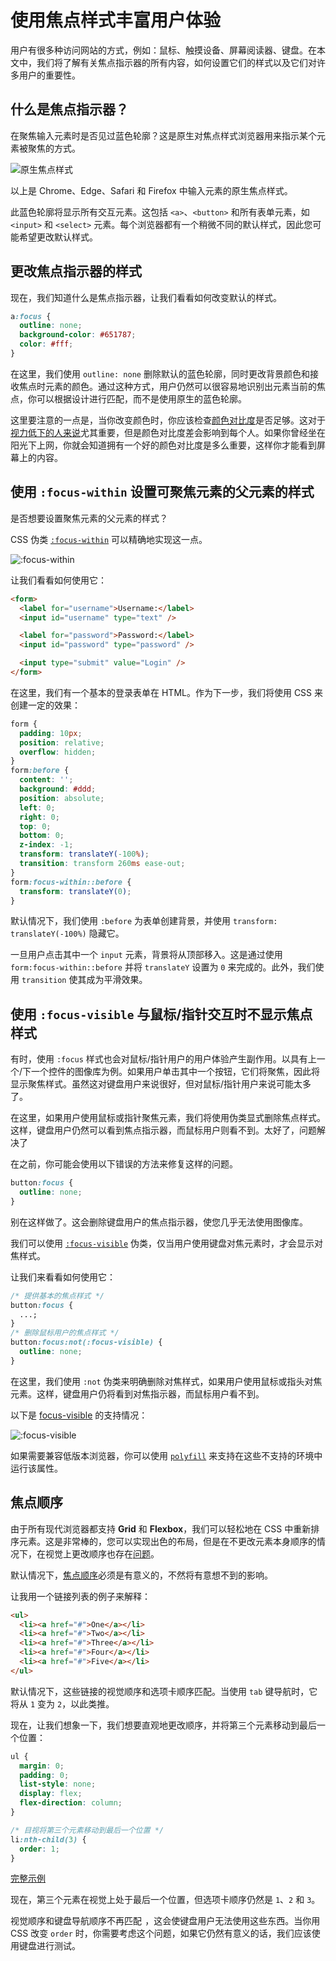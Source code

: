 # 使用焦点样式丰富用户体验

用户有很多种访问网站的方式，例如：鼠标、触摸设备、屏幕阅读器、键盘。在本文中，我们将了解有关焦点指示器的所有内容，如何设置它们的样式以及它们对许多用户的重要性。

## 什么是焦点指示器？

在聚焦输入元素时是否见过蓝色轮廓？这是原生对焦点样式浏览器用来指示某个元素被聚焦的方式。

![原生焦点样式](https://upload-images.jianshu.io/upload_images/18281896-1e8c046c13e8f3e1.png?imageMogr2/auto-orient/strip%7CimageView2/2/w/1240)

以上是 Chrome、Edge、Safari 和 Firefox 中输入元素的原生焦点样式。

此蓝色轮廓将显示所有交互元素。这包括 `<a>`、`<button>` 和所有表单元素，如 `<input>` 和 `<select>` 元素。每个浏览器都有一个稍微不同的默认样式，因此您可能希望更改默认样式。

## 更改焦点指示器的样式

现在，我们知道什么是焦点指示器，让我们看看如何改变默认的样式。

```css
a:focus {
  outline: none;
  background-color: #651787;
  color: #fff;
}
```

在这里，我们使用 `outline: none` 删除默认的蓝色轮廓，同时更改背景颜色和接收焦点时元素的颜色。通过这种方式，用户仍然可以很容易地识别出元素当前的焦点，你可以根据设计进行匹配，而不是使用原生的蓝色轮廓。

这里要注意的一点是，当你改变颜色时，你应该检查[颜色对比度](https://contrast-ratio.com/)是否足够。这对于[视力低下的人来说](https://www.w3.org/TR/low-vision-needs/)尤其重要，但是颜色对比度差会影响到每个人。如果你曾经坐在阳光下上网，你就会知道拥有一个好的颜色对比度是多么重要，这样你才能看到屏幕上的内容。

## 使用 `:focus-within` 设置可聚焦元素的父元素的样式

是否想要设置聚焦元素的父元素的样式？

CSS 伪类 [`:focus-within`](https://developer.mozilla.org/en-US/docs/Web/CSS/:focus-within) 可以精确地实现这一点。

![:focus-within](https://upload-images.jianshu.io/upload_images/18281896-d5c7c0b9195d74ce.png?imageMogr2/auto-orient/strip%7CimageView2/2/w/1240)

让我们看看如何使用它：

```html
<form>
  <label for="username">Username:</label>
  <input id="username" type="text" />

  <label for="password">Password:</label>
  <input id="password" type="password" />

  <input type="submit" value="Login" />
</form>
```

在这里，我们有一个基本的登录表单在 HTML。作为下一步，我们将使用 CSS 来创建一定的效果：

```css
form {
  padding: 10px;
  position: relative;
  overflow: hidden;
}
form:before {
  content: '';
  background: #ddd;
  position: absolute;
  left: 0;
  right: 0;
  top: 0;
  bottom: 0;
  z-index: -1;
  transform: translateY(-100%);
  transition: transform 260ms ease-out;
}
form:focus-within::before {
  transform: translateY(0);
}
```

默认情况下，我们使用 `:before` 为表单创建背景，并使用 `transform: translateY(-100%)` 隐藏它。

一旦用户点击其中一个 `input` 元素，背景将从顶部移入。这是通过使用 `form:focus-within::before` 并将 `translateY` 设置为 `0` 来完成的。此外，我们使用 `transition` 使其成为平滑效果。

## 使用 `:focus-visible` 与鼠标/指针交互时不显示焦点样式   

有时，使用 `:focus` 样式也会对鼠标/指针用户的用户体验产生副作用。以具有上一个/下一个控件的图像库为例。如果用户单击其中一个按钮，它们将聚焦，因此将显示聚焦样式。虽然这对键盘用户来说很好，但对鼠标/指针用户来说可能太多了。

在这里，如果用户使用鼠标或指针聚焦元素，我们将使用伪类显式删除焦点样式。这样，键盘用户仍然可以看到焦点指示器，而鼠标用户则看不到。太好了，问题解决了

在之前，你可能会使用以下错误的方法来修复这样的问题。

```css
button:focus {
  outline: none;
}
```

别在这样做了。这会删除键盘用户的焦点指示器，使您几乎无法使用图像库。

我们可以使用 [`:focus-visible`](https://developer.mozilla.org/en-US/docs/Web/CSS/:focus-visible) 伪类，仅当用户使用键盘对焦元素时，才会显示对焦样式。

让我们来看看如何使用它：

```css
/* 提供基本的焦点样式 */
button:focus {
  ...;
}
/* 删除鼠标用户的焦点样式 */
button:focus:not(:focus-visible) {
  outline: none;
}
```

在这里，我们使用 `:not` 伪类来明确删除对焦样式，如果用户使用鼠标或指头对焦元素。这样，键盘用户仍将看到对焦指示器，而鼠标用户看不到。

以下是 [focus-visible](https://caniuse.com/?search=focus-visible) 的支持情况：

![:focus-visible](https://upload-images.jianshu.io/upload_images/18281896-24f0492f03980633.png?imageMogr2/auto-orient/strip%7CimageView2/2/w/1240)

如果需要兼容低版本浏览器，你可以使用 [`polyfill`](https://links.jianshu.com/go?to=https%3A%2F%2Fwww.npmjs.com%2Fpackage%2Fdwnld-attr-polyfill) 来支持在这些不支持的环境中运行该属性。

## 焦点顺序

由于所有现代浏览器都支持 **Grid** 和 **Flexbox**，我们可以轻松地在 CSS 中重新排序元素。这是非常棒的，您可以实现出色的布局，但是在不更改元素本身顺序的情况下，在视觉上更改顺序也存在[问题](https://tink.uk/flexbox-the-keyboard-navigation-disconnect/)。

默认情况下，[焦点顺序](https://www.w3.org/TR/UNDERSTANDING-WCAG20/navigation-mechanisms-focus-order.html)必须是有意义的，不然将有意想不到的影响。

让我用一个链接列表的例子来解释：

```html
<ul>
  <li><a href="#">One</a></li>
  <li><a href="#">Two</a></li>
  <li><a href="#">Three</a></li>
  <li><a href="#">Four</a></li>
  <li><a href="#">Five</a></li>
</ul>
```

默认情况下，这些链接的视觉顺序和选项卡顺序匹配。当使用 `tab` 键导航时，它将从 `1` 变为 `2`，以此类推。

现在，让我们想象一下，我们想要直观地更改顺序，并将第三个元素移动到最后一个位置：

```css
ul {
  margin: 0;
  padding: 0;
  list-style: none;
  display: flex;
  flex-direction: column;
}

/* 目视将第三个元素移动到最后一个位置 */
li:nth-child(3) {
  order: 1;
}
```

[完整示例](https://jsbin.com/tifulec/1/edit?html,css,js,output)

现在，第三个元素在视觉上处于最后一个位置，但选项卡顺序仍然是 `1`、`2` 和 `3`。

视觉顺序和键盘导航顺序不再匹配  ，这会使键盘用户无法使用这些东西。当你用 CSS 改变 `order` 时，你需要考虑这个问题，如果它仍然有意义的话，我们应该使用键盘进行测试。
